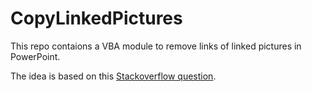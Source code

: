 # CopyLinkedPictures

This repo contaions a VBA module to remove links of linked pictures in PowerPoint. 

The idea is based on this [Stackoverflow question](https://stackoverflow.com/a/76101932/5103334).
